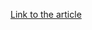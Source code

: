[Link to the article](https://cloud.google.com/blog/topics/threat-intelligence/fortimanager-zero-day-exploitation-cve-2024-47575)
